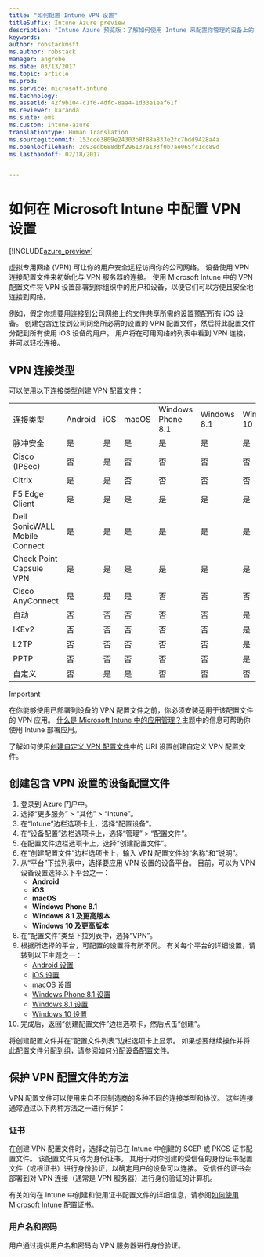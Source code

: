 ```yaml
---
title: "如何配置 Intune VPN 设置"
titleSuffix: Intune Azure preview
description: "Intune Azure 预览版：了解如何使用 Intune 来配置你管理的设备上的 VPN 连接。"
keywords: 
author: robstackmsft
ms.author: robstack
manager: angrobe
ms.date: 03/13/2017
ms.topic: article
ms.prod: 
ms.service: microsoft-intune
ms.technology: 
ms.assetid: 42f9b104-c1f6-4dfc-8aa4-1d33e1eaf61f
ms.reviewer: karanda
ms.suite: ems
ms.custom: intune-azure
translationtype: Human Translation
ms.sourcegitcommit: 153cce3809e24303b8f88a833e2fc7bdd9428a4a
ms.openlocfilehash: 2d93edb688dbf296137a133f0b7ae065fc1cc89d
ms.lasthandoff: 02/18/2017


---
```


# <a name="how-to-configure-vpn-settings-in-microsoft-intune"></a>如何在 Microsoft Intune 中配置 VPN 设置

[!INCLUDE[azure_preview](../includes/azure_preview.md)]

虚拟专用网络 (VPN) 可让你的用户安全远程访问你的公司网络。 设备使用 VPN 连接配置文件来初始化与 VPN 服务器的连接。 使用 Microsoft Intune 中的 VPN 配置文件将 VPN 设置部署到你组织中的用户和设备，以便它们可以方便且安全地连接到网络。

例如，假定你想要用连接到公司网络上的文件共享所需的设置预配所有 iOS 设备。 创建包含连接到公司网络所必需的设置的 VPN 配置文件，然后将此配置文件分配到所有使用 iOS 设备的用户。 用户将在可用网络的列表中看到 VPN 连接，并可以轻松连接。

## <a name="vpn-connection-types"></a>VPN 连接类型

可以使用以下连接类型创建 VPN 配置文件：

||||||||
|-|-|-|-|-|-|-|
|连接类型|Android|iOS|macOS|Windows Phone 8.1|Windows 8.1|Windows 10|
|脉冲安全|是|是|是|是|是|是|
|Cisco (IPSec)|否|是|否|否|否|否|
|Citrix|是|是|否|否|否|否|
|F5 Edge Client|是|是|是|是|是|是|
|Dell SonicWALL Mobile Connect|是|是|是|是|是|是|
|Check Point Capsule VPN|是|是|是|是|是|是|
|Cisco AnyConnect|是|是|是|否|否|否|
|自动|否|否|否|否|否|是|
|IKEv2|否|否|否|否|否|是|
|L2TP|否|否|否|否|否|是|
|PPTP|否|否|否|否|否|是|
|自定义|否|是|是|否|否|否|


> [!IMPORTANT]
> 在你能够使用已部署到设备的 VPN 配置文件之前，你必须安装适用于该配置文件的 VPN 应用。 [什么是 Microsoft Intune 中的应用管理？](/intune-azure/manage-apps/what-is-app-management)主题中的信息可帮助你使用 Intune 部署应用。  

了解如何使用[创建自定义 VPN 配置文件](create-custom-vpn-profiles.md)中的 URI 设置创建自定义 VPN 配置文件。     

## <a name="create-a-device-profile-containing-vpn-settings"></a>创建包含 VPN 设置的设备配置文件

1. 登录到 Azure 门户中。
2. 选择“更多服务” > “其他” > “Intune”。
3. 在“Intune”边栏选项卡上，选择“配置设备”。
2. 在“设备配置”边栏选项卡上，选择“管理” > “配置文件”。
3. 在配置文件边栏选项卡上，选择“创建配置文件”。
4. 在“创建配置文件”边栏选项卡上，输入 VPN 配置文件的“名称”和“说明”。
5. 从“平台”下拉列表中，选择要应用 VPN 设置的设备平台。 目前，可以为 VPN 设备设置选择以下平台之一：
    - **Android**
    - **iOS**
    - **macOS**
    - **Windows Phone 8.1**
    - **Windows 8.1 及更高版本**
    - **Windows 10 及更高版本**
6. 在“配置文件”类型下拉列表中，选择“VPN”。
7. 根据所选择的平台，可配置的设置将有所不同。 有关每个平台的详细设置，请转到以下主题之一：
    - [Android 设置](vpn-for-android.md)
    - [iOS 设置](vpn-for-ios.md)
    - [macOS 设置](vpn-for-macos.md)
    - [Windows Phone 8.1 设置](vpn-for-windows-phone-8-1.md)
    - [Windows 8.1 设置](vpn-for-windows-8-1.md)
    - [Windows 10 设置](vpn-for-windows-10.md)
8. 完成后，返回“创建配置文件”边栏选项卡，然后点击“创建”。

将创建配置文件并在“配置文件列表”边栏选项卡上显示。
如果想要继续操作并将此配置文件分配到组，请参阅[如何分配设备配置文件](how-to-assign-device-profiles.md)。


## <a name="methods-of-securing-vpn-profiles"></a>保护 VPN 配置文件的方法

VPN 配置文件可以使用来自不同制造商的多种不同的连接类型和协议。 这些连接通常通过以下两种方法之一进行保护：

### <a name="certificates"></a>证书

在创建 VPN 配置文件时，选择之前已在 Intune 中创建的 SCEP 或 PKCS 证书配置文件。 该配置文件又称为身份证书。 其用于对你创建的受信任的身份证书配置文件（或根证书）进行身份验证，以确定用户的设备可以连接。 受信任的证书会部署到对 VPN 连接（通常是 VPN 服务器）进行身份验证的计算机。

有关如何在 Intune 中创建和使用证书配置文件的详细信息，请参阅[如何使用 Microsoft Intune 配置证书](how-to-configure-certificates.md)。

### <a name="user-name-and-password"></a>用户名和密码

用户通过提供用户名和密码向 VPN 服务器进行身份验证。

